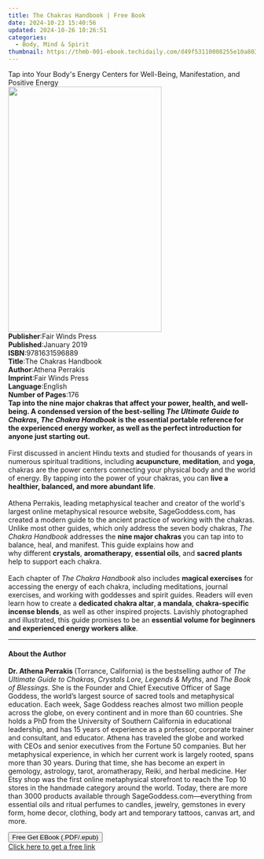 ```yaml
---
title: The Chakras Handbook | Free Book
date: 2024-10-23 15:40:56
updated: 2024-10-26 10:26:51
categories:
  - Body, Mind & Spirit
thumbnail: https://thmb-001-ebook.techidaily.com/d49f53110008255e10a80346d6d9c3b94c4ee83b1c3c7ed68b4dccc6b8ab4c3a.jpg
---
```

<main id="book-container">
  <div class="flex flex-col">
    <div class="book-brief flex-1 py-6 px-4 sm:p-6 md:py-10 md:px-8">
      <!-- brief-->
      <div class="book-brief-main">
        Tap into Your Body's Energy Centers for Well-Being, Manifestation, and
        Positive Energy
      </div>
    </div>
    <div
      class="book-meta-info flex-1 grid gap-4 col-start-1 col-end-3 row-start-1 sm:mb-6 sm:grid-cols-4 lg:gap-6 lg:col-start-2 lg:row-end-6 lg:row-span-6 lg:mb-0"
    >
      <div
        class="book-meta-info-left place-content-center mt-4 p-4 text-sm leading-6 col-start-2 col-span-2 dark:text-slate-400"
      >
        <img
          class="w-full h-500 object-cover rounded-lg sm:h-255 sm:col-span-2 lg:col-span-full"
          src="https://img-001-ebook.techidaily.com/8664fd13451344fc4ee1cf36b865a57601d72e4cc79f00b55eef034c3110bb95.jpg"
          alt=""
          width="312"
          height="500"
        />
      </div>
      <div
        class="book-meta-info-right mt-2 col-start-1 row-start-2 col-span-3 self-center"
      >
        <!-- meta data  -->
        <div class="flex flex-col px-4 md:px-8">
          <div class="flex-1">
            <strong>Publisher</strong>:<span class="px-2"
              >Fair Winds Press</span
            >
          </div>
          <div class="flex-1">
            <strong>Published</strong>:<span class="px-2">January 2019</span>
          </div>
          <div class="flex-1">
            <strong>ISBN</strong>:<span class="px-2">9781631596889</span>
          </div>
          <div class="flex-1">
            <strong>Title</strong>:<span class="px-2"
              >The Chakras Handbook</span
            >
          </div>
          <div class="flex-1">
            <strong>Author</strong>:<span class="px-2">Athena Perrakis</span>
          </div>
          <div class="flex-1">
            <strong>Imprint</strong>:<span class="px-2">Fair Winds Press</span>
          </div>
          <div class="flex-1">
            <strong>Language</strong>:<span class="px-2">English</span>
          </div>
          <div class="flex-1">
            <strong>Number of Pages</strong>:<span class="px-2">176</span>
          </div>
        </div>
      </div>
    </div>
    <div class="book-description flex-1 py-6 px-4 sm:p-6 md:py-10 md:px-8">
      <div class="book-description-main">
        <div accordion-content="" id="description">
          <b
            >Tap into the nine major chakras that affect your power, health, and
            well-being. A condensed version of the best-selling
            <i>The Ultimate Guide to Chakras</i>,&nbsp;<i
              >The Chakra Handbook </i
            >is the essential portable reference for the experienced energy
            worker, as well as the perfect introduction for anyone just starting
            out.</b
          ><br /><br />
          First discussed in ancient Hindu texts and studied for thousands of
          years in numerous spiritual traditions, including <b>acupuncture</b>,
          <b>meditation</b>, and <b>yoga</b>, chakras are the&nbsp;power centers
          connecting your physical body and the world of energy.&nbsp;By tapping
          into the power of your chakras, you can
          <b>live a healthier, balanced, and more abundant life</b>.<br /><br />
          Athena Perrakis, leading metaphysical teacher and creator of the
          world's largest online metaphysical resource website, SageGoddess.com,
          has created a&nbsp;modern guide to the ancient practice of working
          with the chakras. Unlike most other guides, which only address the
          seven body chakras, <i>The Chakra Handbook</i>&nbsp;addresses the
          <b>nine major chakras </b>you can tap into to balance, heal, and
          manifest. This guide explains how and
          why&nbsp;different&nbsp;<b>crystals</b>, <b>aromatherapy</b>,&nbsp;<b
            >essential oils</b
          >, and <b>sacred plants</b> help to support each chakra.<br /><br />
          Each chapter of&nbsp;<i>The Chakra Handbook</i> also&nbsp;includes
          <b>magical exercises</b> for accessing the energy of each chakra,
          including meditations, journal exercises, and working with goddesses
          and spirit guides. Readers will even learn how to create a
          <b>dedicated chakra altar</b>,<b> a mandala</b>,
          <b>chakra-specific incense blends</b>, as well as other inspired
          projects. Lavishly photographed and illustrated, this guide promises
          to be an
          <b
            >essential volume for beginners and experienced energy workers
            alike</b
          >.
        </div>
        <div class="accordion-fader"></div>
      </div>
    </div>
    <div class="book-excerpts flex-1 py-6 px-4 sm:p-6 md:py-10 md:px-8">
      <!-- excerpts-->
      <div class="book-excerpts-main">
        <hr />
        <h4 class="placeholder placeholder-heading">
          <span>About the Author</span>
        </h4>
        <p></p>
        <p>
          <b>Dr. Athena Perrakis </b>(Torrance, California) is the bestselling
          author of <i>The Ultimate Guide to Chakras</i>,
          <i>Crystals Lore, Legends &amp; Myths</i>, and
          <i>The Book of Blessings</i>. She is the Founder and Chief Executive
          Officer of Sage Goddess, the world’s largest source of sacred tools
          and metaphysical education. Each week, Sage Goddess reaches almost two
          million people across the globe, on every continent and in more than
          60 countries. She holds a PhD&nbsp;from the University of Southern
          California in educational leadership, and has 15 years of experience
          as a professor, corporate trainer and consultant, and educator. Athena
          has traveled the globe and worked with CEOs and senior executives from
          the Fortune 50 companies. But her metaphysical experience, in which
          her current work is largely rooted, spans more than 30 years. During
          that time, she has become an expert in gemology, astrology, tarot,
          aromatherapy, Reiki, and herbal medicine. Her Etsy shop was the first
          online metaphysical storefront to reach the Top 10 stores in the
          handmade category around the world. Today, there are more than 3000
          products available through SageGoddess.com—everything from essential
          oils and ritual perfumes to candles, jewelry, gemstones in every form,
          home decor, clothing, body art and temporary tattoos, canvas art, and
          more.
        </p>
        <p></p>
      </div>
    </div>
    <div
      class="book-about-author flex-1 py-6 px-4 sm:p-6 md:py-10 md:px-8"
    ></div>
    <div class="book-free-get flex-1 py-6 px-4 sm:p-6 md:py-10 md:px-8">
      <button
        id="btn-free-get"
        class="bg-blue-500 hover:bg-blue-700 text-white font-bold py-2 px-4 rounded"
      >
        Free Get EBook (.PDF/.epub)
      </button>
      <div id="countdown-display" class="px-2 text-lg mt-2"></div>
      <a
        id="free-link"
        class="hidden bg-blue-500 hover:bg-blue-700 text-white font-bold py-2 px-4 rounded"
        href="https://www.ebooks.com/en-us/book/210198573/the-chakras-handbook/athena-perrakis/"
        target="_blank"
        >Click here to get a free link</a
      >
    </div>
    <script>
      let countdownTime = 0;
      let countdownInterval = null;
      document
        .getElementById('btn-free-get')
        .addEventListener('click', startCountdown);
      function startCountdown() {
        countdownTime = new Date().getTime() + 60000 * 3;
        countdownInterval = setInterval(updateCountdown, 1000);
        document.getElementById('btn-free-get').disabled = true;
        document
          .getElementById('btn-free-get')
          .classList.add('bg-gray-500', 'cursor-not-allowed');
      }
      function updateCountdown() {
        let currentTime = new Date().getTime();
        let timeLeft = countdownTime - currentTime;
        let secondsLeft = Math.floor(timeLeft / 1000);
        document.getElementById('countdown-display').innerHTML =
          `Remaining time: ${secondsLeft} seconds.`;
        if (secondsLeft <= 0) {
          clearInterval(countdownInterval);
          document.getElementById('btn-free-get').classList.add('hidden');
          document.getElementById('free-link').classList.remove('hidden');
          document.getElementById('countdown-display').innerHTML = '';
        }
      }
    </script>
  </div>
</main>
